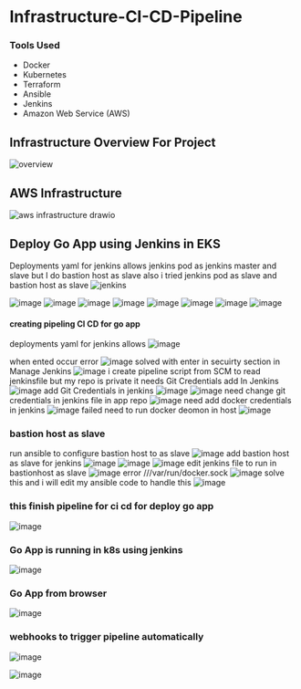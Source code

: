 # Infrastructure-CI-CD-Pipeline
### Tools Used
- Docker
- Kubernetes
- Terraform
- Ansible
- Jenkins
- Amazon Web Service (AWS)

## Infrastructure Overview For Project


![overview](https://github.com/mahmoudmohamed22/Infrastructure-CI-CD-Pipeline/assets/47304558/e7cab31f-cc8a-40ad-9412-fb3f3345dfaa)

## AWS Infrastructure 
![aws infrastructure drawio](https://github.com/mahmoudmohamed22/Infrastructure-CI-CD-Pipeline/assets/47304558/9ccf77c2-50e2-4d70-946a-2e2fcf49c634)


## Deploy Go App using Jenkins in EKS

Deployments yaml for jenkins allows jenkins pod as jenkins master and slave but I do  bastion host as slave also i tried jenkins pod as slave  and bastion host as slave
![jenkins](https://github.com/mahmoudmohamed22/Infrastructure-CI-CD-Pipeline/assets/47304558/2fd36ca5-cd19-419e-91df-71705e4b0bfa)

![image](https://github.com/mahmoudmohamed22/Infrastructure-CI-CD-Pipeline/assets/47304558/868e6dc0-f67e-4674-afec-b77f5816bcd3)
![image](https://github.com/mahmoudmohamed22/Infrastructure-CI-CD-Pipeline/assets/47304558/67e104fe-b60b-4efa-a9b3-c11519e0c3d3)
![image](https://github.com/mahmoudmohamed22/Infrastructure-CI-CD-Pipeline/assets/47304558/e8595592-5b3c-4e97-b3e9-465dd930d9c0)
![image](https://github.com/mahmoudmohamed22/Infrastructure-CI-CD-Pipeline/assets/47304558/521b32e5-49c7-49a0-ba7a-53c1736327bc)
![image](https://github.com/mahmoudmohamed22/Infrastructure-CI-CD-Pipeline/assets/47304558/089804f1-68b1-4e49-bccb-89aa9061563a)
![image](https://github.com/mahmoudmohamed22/Infrastructure-CI-CD-Pipeline/assets/47304558/efac4a77-4dd7-4cf9-9f6b-3c4832eda317)
![image](https://github.com/mahmoudmohamed22/Infrastructure-CI-CD-Pipeline/assets/47304558/33886130-efce-45d1-8a6c-7300a0e77f24)
![image](https://github.com/mahmoudmohamed22/Infrastructure-CI-CD-Pipeline/assets/47304558/292f6024-2802-4a24-a62f-17942fa985ca)

#### creating pipeling CI CD for go app
deployments yaml for jenkins allows 
![image](https://github.com/mahmoudmohamed22/Infrastructure-CI-CD-Pipeline/assets/47304558/15006b8b-9592-4992-88b1-13bd2a46f43e)

when ented occur error 
![image](https://github.com/mahmoudmohamed22/Infrastructure-CI-CD-Pipeline/assets/47304558/6de81cdc-3577-4a48-8ebc-b9129d5ee87e)
solved with enter in secuirty section in Manage Jenkins
![image](https://github.com/mahmoudmohamed22/Infrastructure-CI-CD-Pipeline/assets/47304558/eb450848-9729-4c37-91bf-7813479c15e9)
i create pipeline  script from SCM to read jenkinsfile but my repo is private it needs Git Credentials add In Jenkins
![image](https://github.com/mahmoudmohamed22/Infrastructure-CI-CD-Pipeline/assets/47304558/1ba3fb23-d47c-4e52-9b7d-78fbf8036775)
add Git Credentials in jenkins 
![image](https://github.com/mahmoudmohamed22/Infrastructure-CI-CD-Pipeline/assets/47304558/007c1cf0-9d82-4ec3-b58a-cac7bb7743c8)
![image](https://github.com/mahmoudmohamed22/Infrastructure-CI-CD-Pipeline/assets/47304558/e58e6794-3975-4752-bcd5-671438fbc267)
 need change git credentials in jenkins file in app repo
 ![image](https://github.com/mahmoudmohamed22/Infrastructure-CI-CD-Pipeline/assets/47304558/881bfc47-68fb-465c-9cc4-b2b8291a2d29)
 need  add docker credentials in jenkins 
 ![image](https://github.com/mahmoudmohamed22/Infrastructure-CI-CD-Pipeline/assets/47304558/5d5ab47e-4b09-406e-a657-90db11eb37c8)
 failed need to run docker deomon in host 
 ![image](https://github.com/mahmoudmohamed22/Infrastructure-CI-CD-Pipeline/assets/47304558/d3d38f65-e0dd-4f52-9696-5c2904dc1098)
### bastion host as slave
run ansible to configure bastion host to as slave 
![image](https://github.com/mahmoudmohamed22/Infrastructure-CI-CD-Pipeline/assets/47304558/ea4d7261-12e6-405d-9073-4bc5685d077f)
add bastion host as slave for jenkins 
![image](https://github.com/mahmoudmohamed22/Infrastructure-CI-CD-Pipeline/assets/47304558/10e5d2d7-b343-4c61-93b7-d641ef9cabdb)
![image](https://github.com/mahmoudmohamed22/Infrastructure-CI-CD-Pipeline/assets/47304558/a3b723e6-16d0-4adb-9a9b-b395cb0211ac)
![image](https://github.com/mahmoudmohamed22/Infrastructure-CI-CD-Pipeline/assets/47304558/e3d65ef9-52b7-448a-9278-b96ca086afee)
edit jenkins file to run in bastionhost as slave 
![image](https://github.com/mahmoudmohamed22/Infrastructure-CI-CD-Pipeline/assets/47304558/c42a6358-5c5d-4ca3-b69b-5a456183d2e4)
error 
///var/run/docker.sock
![image](https://github.com/mahmoudmohamed22/Infrastructure-CI-CD-Pipeline/assets/47304558/d43f97dd-8221-473f-8054-56f5810cd3d0)
solve this and i will edit my ansible code to handle this 
![image](https://github.com/mahmoudmohamed22/Infrastructure-CI-CD-Pipeline/assets/47304558/1a811cae-f5ed-4f31-ace7-0c97f743c6a4)

### this finish pipeline for ci cd for deploy go app
![image](https://github.com/mahmoudmohamed22/Infrastructure-CI-CD-Pipeline/assets/47304558/17020899-7c08-408e-bd84-7610f44698ea)
### Go App is running in k8s using jenkins 
![image](https://github.com/mahmoudmohamed22/Infrastructure-CI-CD-Pipeline/assets/47304558/d2ad9b40-e3c7-4d63-bd82-1a38ef249b00)
### Go App from browser
![image](https://github.com/mahmoudmohamed22/Infrastructure-CI-CD-Pipeline/assets/47304558/b7c9cd17-dc28-411e-b4d5-de7636dbf733)

### webhooks to trigger pipeline automatically 
![image](https://github.com/mahmoudmohamed22/Infrastructure-CI-CD-Pipeline/assets/47304558/a13c62ed-7fc9-479c-be7c-e876a130a97a)

![image](https://github.com/mahmoudmohamed22/Infrastructure-CI-CD-Pipeline/assets/47304558/5d0f7ea5-190c-434f-b4b2-451dc26d1e48)




 


